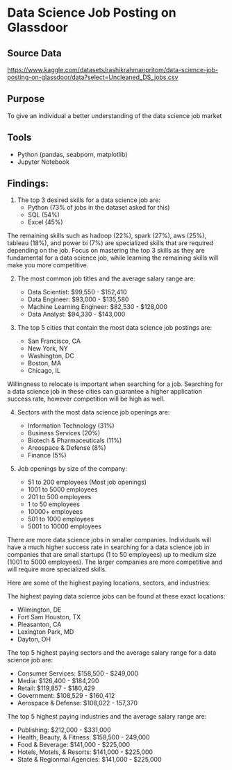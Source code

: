 # Data Science Job Posting on Glassdoor
## Source Data
https://www.kaggle.com/datasets/rashikrahmanpritom/data-science-job-posting-on-glassdoor/data?select=Uncleaned_DS_jobs.csv

## Purpose
To give an individual a better understanding of the data science job market

## Tools
- Python (pandas, seabporn, matplotlib)
- Jupyter Notebook

## Findings:
1. The top 3 desired skills for a data science job are:
   - Python (73% of jobs in the dataset asked for this)
   - SQL (54%)
   - Excel (45%)

The remaining skills such as hadoop (22%), spark (27%), aws (25%), tableau (18%), and power bi (7%) are specialized skills that are required depending on the job. Focus on mastering the top 3 skills as they are fundamental for a data science job, while learning the remaining skills will make you more competitive. 

2. The most common job titles and the average salary range are:
   - Data Scientist: $99,550 - $152,410 
   - Data Engineer: $93,000 - $135,580
   - Machine Learning Engineer: $82,530 - $128,000
   - Data Analyst: $94,330 - $143,000

3. The top 5 cities that contain the most data science job postings are:
   - San Francisco, CA
   - New York, NY
   - Washington, DC
   - Boston, MA
   - Chicago, IL

Willingness to relocate is important when searching for a job. Searching for a data science job in these cities can guarantee a higher application success rate, however competition will be high as well.
  
4. Sectors with the most data science job openings are:
   - Information Technology (31%)
   - Business Services (20%)
   - Biotech & Pharmaceuticals (11%)
   - Areospace & Defense (8%)
   - Finance (5%)
  
5. Job openings by size of the company:
   - 51 to 200 employees (Most job openings)
   - 1001 to 5000 employees
   - 201 to 500 employees
   - 1 to 50 employees
   - 10000+ employees
   - 501 to 1000 employees
   - 5001 to 10000 employees
  
There are more data science jobs in smaller companies. Individuals will have a much higher success rate in searching for a data science job in companies that are small startups (1 to 50 employees) up to medium size (1001 to 5000 employees). The larger companies are more competitive and will require more specialized skills.

Here are some of the highest paying locations, sectors, and industries:

The highest paying data science jobs can be found at these exact locations:
   - Wilmington, DE
   - Fort Sam Houston, TX
   - Pleasanton, CA
   - Lexington Park, MD
   - Dayton, OH
  
The top 5 highest paying sectors and the average salary range for a data science job are:
   - Consumer Services: $158,500 - $249,000
   - Media: $126,400 - $184,200
   - Retail: $119,857 - $180,429
   - Government: $108,529 - $160,412
   - Aerospace & Defense: $108,022 - 157,370

The top 5 highest paying industries and the average salary range are:
   - Publishing: $212,000 - $331,000
   - Health, Beauty, & Fitness: $158,500 - 249,000
   - Food & Beverage: $141,000 - $225,000
   - Hotels, Motels, & Resorts: $141,000 - $225,000
   - State & Regionmal Agencies: $141,000 - $225,000
  


  

  
